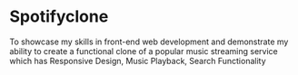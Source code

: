 # Spotifyclone
To showcase my skills in front-end web development and  demonstrate my ability to create a functional clone of a  popular music streaming service which has Responsive  Design, Music Playback, Search Functionality
